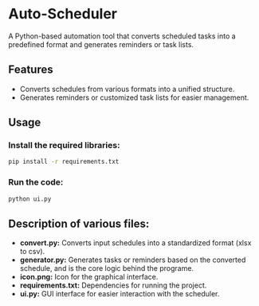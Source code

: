 # Auto-Scheduler
A Python-based automation tool that converts scheduled tasks into a predefined format and generates reminders or task lists.

## Features
- Converts schedules from various formats into a unified structure.
- Generates reminders or customized task lists for easier management.

## Usage
### Install the required libraries:
```bash
pip install -r requirements.txt
```

### Run the code:
```bash
python ui.py
```

## Description of various files:
- **convert.py:** Converts input schedules into a standardized format (xlsx to csv).
- **generator.py:** Generates tasks or reminders based on the converted schedule, and is the core logic behind the programe.
- **icon.png:** Icon for the graphical interface.
- **requirements.txt:** Dependencies for running the project.
- **ui.py:** GUI interface for easier interaction with the scheduler.
